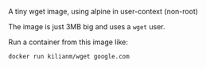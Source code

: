 A tiny wget image, using alpine in user-context (non-root)

The image is just 3MB big and uses a `wget` user.

Run a container from this image like:

    docker run kilianm/wget google.com

